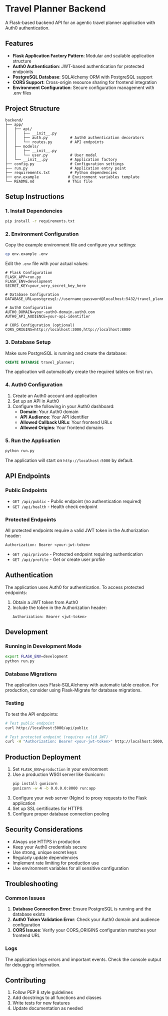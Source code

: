 # Travel Planner Backend

A Flask-based backend API for an agentic travel planner application with Auth0 authentication.

## Features

- **Flask Application Factory Pattern**: Modular and scalable application structure
- **Auth0 Authentication**: JWT-based authentication for protected endpoints
- **PostgreSQL Database**: SQLAlchemy ORM with PostgreSQL support
- **CORS Support**: Cross-origin resource sharing for frontend integration
- **Environment Configuration**: Secure configuration management with .env files

## Project Structure

```
backend/
├── app/
│   ├── api/
│   │   ├── __init__.py
│   │   ├── auth.py          # Auth0 authentication decorators
│   │   └── routes.py        # API endpoints
│   ├── models/
│   │   ├── __init__.py
│   │   └── user.py          # User model
│   └── __init__.py          # Application factory
├── config.py                # Configuration settings
├── run.py                   # Application entry point
├── requirements.txt         # Python dependencies
├── env.example             # Environment variables template
└── README.md               # This file
```

## Setup Instructions

### 1. Install Dependencies

```bash
pip install -r requirements.txt
```

### 2. Environment Configuration

Copy the example environment file and configure your settings:

```bash
cp env.example .env
```

Edit the `.env` file with your actual values:

```env
# Flask Configuration
FLASK_APP=run.py
FLASK_ENV=development
SECRET_KEY=your_very_secret_key_here

# Database Configuration
DATABASE_URL=postgresql://username:password@localhost:5432/travel_planner

# Auth0 Configuration
AUTH0_DOMAIN=your-auth0-domain.auth0.com
AUTH0_API_AUDIENCE=your-api-identifier

# CORS Configuration (optional)
CORS_ORIGINS=http://localhost:3000,http://localhost:8080
```

### 3. Database Setup

Make sure PostgreSQL is running and create the database:

```sql
CREATE DATABASE travel_planner;
```

The application will automatically create the required tables on first run.

### 4. Auth0 Configuration

1. Create an Auth0 account and application
2. Set up an API in Auth0
3. Configure the following in your Auth0 dashboard:
   - **Domain**: Your Auth0 domain
   - **API Audience**: Your API identifier
   - **Allowed Callback URLs**: Your frontend URLs
   - **Allowed Origins**: Your frontend domains

### 5. Run the Application

```bash
python run.py
```

The application will start on `http://localhost:5000` by default.

## API Endpoints

### Public Endpoints

- `GET /api/public` - Public endpoint (no authentication required)
- `GET /api/health` - Health check endpoint

### Protected Endpoints

All protected endpoints require a valid JWT token in the Authorization header:

```
Authorization: Bearer <your-jwt-token>
```

- `GET /api/private` - Protected endpoint requiring authentication
- `GET /api/profile` - Get or create user profile

## Authentication

The application uses Auth0 for authentication. To access protected endpoints:

1. Obtain a JWT token from Auth0
2. Include the token in the Authorization header:
   ```
   Authorization: Bearer <jwt-token>
   ```

## Development

### Running in Development Mode

```bash
export FLASK_ENV=development
python run.py
```

### Database Migrations

The application uses Flask-SQLAlchemy with automatic table creation. For production, consider using Flask-Migrate for database migrations.

### Testing

To test the API endpoints:

```bash
# Test public endpoint
curl http://localhost:5000/api/public

# Test protected endpoint (requires valid JWT)
curl -H "Authorization: Bearer <your-jwt-token>" http://localhost:5000/api/private
```

## Production Deployment

1. Set `FLASK_ENV=production` in your environment
2. Use a production WSGI server like Gunicorn:
   ```bash
   pip install gunicorn
   gunicorn -w 4 -b 0.0.0.0:8000 run:app
   ```
3. Configure your web server (Nginx) to proxy requests to the Flask application
4. Set up SSL certificates for HTTPS
5. Configure proper database connection pooling

## Security Considerations

- Always use HTTPS in production
- Keep your Auth0 credentials secure
- Use strong, unique secret keys
- Regularly update dependencies
- Implement rate limiting for production use
- Use environment variables for all sensitive configuration

## Troubleshooting

### Common Issues

1. **Database Connection Error**: Ensure PostgreSQL is running and the database exists
2. **Auth0 Token Validation Error**: Check your Auth0 domain and audience configuration
3. **CORS Issues**: Verify your CORS_ORIGINS configuration matches your frontend URL

### Logs

The application logs errors and important events. Check the console output for debugging information.

## Contributing

1. Follow PEP 8 style guidelines
2. Add docstrings to all functions and classes
3. Write tests for new features
4. Update documentation as needed
